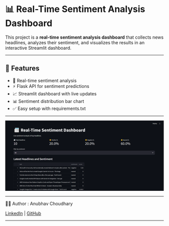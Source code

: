 # 📊 Real-Time Sentiment Analysis Dashboard

This project is a **real-time sentiment analysis dashboard** that collects news headlines, analyzes their sentiment, and visualizes the results in an interactive Streamlit dashboard.

---

## 🚀 Features

- 🔄 Real-time sentiment analysis
- ⚡ Flask API for sentiment predictions
- 📈 Streamlit dashboard with live updates
- 📊 Sentiment distribution bar chart
- ✅ Easy setup with requirements.txt

---

![Sentiment Dashboard Output](./Screenshot/Output.png)



---

👨‍💻 Author :
Anubhav Choudhary

[LinkedIn](https://www.linkedin.com/in/anubhav-choudhary-35b8ab254/) | [GitHub](https://github.com/ANUBHAV0112)

---
